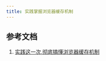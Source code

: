```yaml
---
title: 实践掌握浏览器缓存机制
---
```



## 参考文档
1. [实践这一次,彻底搞懂浏览器缓存机制](https://juejin.im/post/5c4528a6f265da611a4822cc)